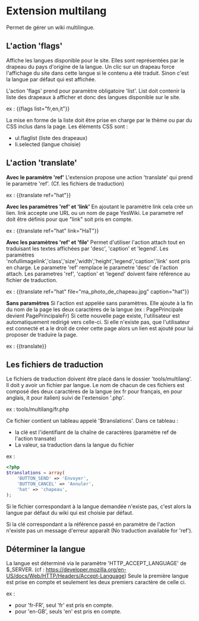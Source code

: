Extension multilang
====================

Permet de gérer un wiki multilingue.

L'action 'flags'
----------------

Affiche les langues disponible pour le site. Elles sont représentées par le
drapeau du pays d'origine de la langue. Un clic sur un drapeau force
l'affichage du site dans cette langue si le contenu a été traduit. Sinon c'est la
langue par défaut qui est affichée.

L'action 'flags' prend pour paramètre obligatoire 'list'. List doit contenir la
liste des drapeaux à afficher et donc des langues disponible sur le site.

ex : {{flags list="fr,en,it"}}

La mise en forme de la liste doit être prise en charge par le thème ou par du
CSS inclus dans la page.
Les éléments CSS sont :
 - ul.flaglist (liste des  drapeaux)
 - li.selected (langue choisie)


L'action 'translate'
--------------------

**Avec le paramètre 'ref'**
L'extension propose une action 'translate' qui prend le paramètre 'ref'. (Cf. les fichiers de traduction)

ex : {{translate ref="hat"}}

**Avec les paramètres 'ref' et 'link'**
En ajoutant le paramètre link cela crée un lien. link accepte une URL ou un nom de page YesWiki. Le parametre ref doit être définis pour que "link" soit pris en compte.

ex : {{translate ref="hat" link="HaT"}}

**Avec les paramètres 'ref' et 'file'**
Permet d'utiliser l'action attach tout en traduisant les textes affichées par 'desc', 'caption' et 'legend'.
Les paramètres 'nofullimagelink','class','size','width','height','legend','caption','link' sont pris en charge. Le parametre 'ref' remplace le parametre 'desc' de l'action attach.
Les parametres 'ref', 'caption' et 'legend' doivent faire référence au fichier de traduction.

ex : {{translate ref="hat" file="ma_photo_de_chapeau.jpg" caption="hat"}}

**Sans paramètres**
Si l'action est appelée sans paramètres. Elle ajoute à la fin du nom de la page
les deux caractères de la langue (ex : PagePrincipale devient PagePrincipaleFr)
Si cette nouvelle page existe, l'utilisateur est automatiquement redirigé vers
celle-ci. Si elle n'existe pas, que l'utilisateur est connecté et a le droit de
créer cette page alors un lien est ajouté pour lui proposer de traduire la
page.

ex : {{translate}}


Les fichiers de traduction
--------------------------

Le fichiers de traduction doivent être placé dans le dossier 'tools/multilang'.
Il doit y avoir un fichier par langue. Le nom de chacun de ces fichiers est 
composé des deux caractères de la langue (ex fr pour français, en pour anglais, 
it pour italien) suivi de l'extension '.php'.

ex : tools/multilang/fr.php

Ce fichier contient un tableau appelé '$translations'. Dans ce tableau :
 - la clé est l'identifiant de la chaîne de caractères (paramètre ref de
    l'action transate)
 - La valeur, sa traduction dans la langue du fichier

ex : 
```php
<?php
$translations = array(
    'BUTTON_SEND' => 'Envoyer',
    'BUTTON_CANCEL' => 'Annuler',
    'hat' => 'chapeau',
);
```
Si le fichier correspondant à la langue demandée n'existe pas, c'est alors
la langue par défaut du wiki qui est choisie par défaut.

Si la clé correspondant a la référence passé en paramètre de l'action n'existe
pas un message d'erreur apparaît (No traduction available for 'ref').

Déterminer la langue
-------------------

La langue est déterminé via le paramètre 'HTTP_ACCEPT_LANGUAGE' de $_SERVER.
(cf : https://developer.mozilla.org/en-US/docs/Web/HTTP/Headers/Accept-Language)
Seule la première langue est prise en compte et seulement les deux premiers
caractère de celle ci.

ex :
 - pour 'fr-FR', seul 'fr' est pris en compte.
 - pour 'en-GB', seuls 'en' est pris en compte.
